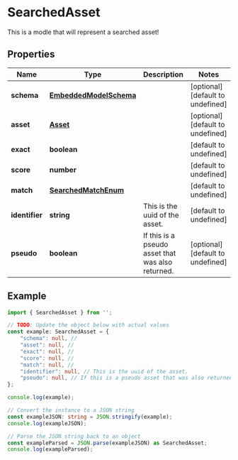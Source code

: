 
# SearchedAsset

This is a modle that will represent a searched asset!

## Properties

Name | Type | Description | Notes
------------ | ------------- | ------------- | -------------
**schema** | [**EmbeddedModelSchema**](EmbeddedModelSchema) |  | [optional] [default to undefined]
**asset** | [**Asset**](Asset) |  | [optional] [default to undefined]
**exact** | **boolean** |  | [default to undefined]
**score** | **number** |  | [default to undefined]
**match** | [**SearchedMatchEnum**](SearchedMatchEnum) |  | [default to undefined]
**identifier** | **string** | This is the uuid of the asset. | [default to undefined]
**pseudo** | **boolean** | If this is a pseudo asset that was also returned. | [optional] [default to undefined]

## Example

```typescript
import { SearchedAsset } from '';

// TODO: Update the object below with actual values
const example: SearchedAsset = {
    "schema": null, // 
    "asset": null, // 
    "exact": null, // 
    "score": null, // 
    "match": null, // 
    "identifier": null, // This is the uuid of the asset.
    "pseudo": null, // If this is a pseudo asset that was also returned.
};

console.log(example);

// Convert the instance to a JSON string
const exampleJSON: string = JSON.stringify(example);
console.log(exampleJSON);

// Parse the JSON string back to an object
const exampleParsed = JSON.parse(exampleJSON) as SearchedAsset;
console.log(exampleParsed);
```




